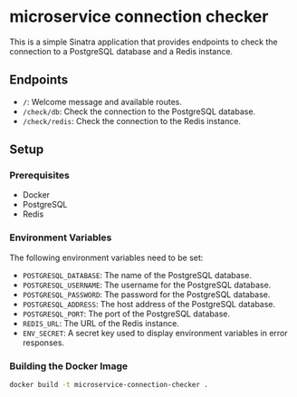 # microservice connection checker

This is a simple Sinatra application that provides endpoints to check the connection to a PostgreSQL database and a Redis instance.

## Endpoints

- `/`: Welcome message and available routes.
- `/check/db`: Check the connection to the PostgreSQL database.
- `/check/redis`: Check the connection to the Redis instance.

## Setup

### Prerequisites

- Docker
- PostgreSQL
- Redis

### Environment Variables

The following environment variables need to be set:

- `POSTGRESQL_DATABASE`: The name of the PostgreSQL database.
- `POSTGRESQL_USERNAME`: The username for the PostgreSQL database.
- `POSTGRESQL_PASSWORD`: The password for the PostgreSQL database.
- `POSTGRESQL_ADDRESS`: The host address of the PostgreSQL database.
- `POSTGRESQL_PORT`: The port of the PostgreSQL database.
- `REDIS_URL`: The URL of the Redis instance.
- `ENV_SECRET`: A secret key used to display environment variables in error responses.

### Building the Docker Image

```sh
docker build -t microservice-connection-checker .